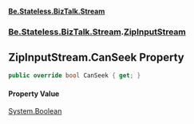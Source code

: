#### [Be.Stateless.BizTalk.Stream](README.md 'README')
### [Be.Stateless.BizTalk.Stream](Be.Stateless.BizTalk.Stream.md 'Be.Stateless.BizTalk.Stream').[ZipInputStream](ZipInputStream.md 'Be.Stateless.BizTalk.Stream.ZipInputStream')

## ZipInputStream.CanSeek Property

```csharp
public override bool CanSeek { get; }
```

#### Property Value
[System.Boolean](https://docs.microsoft.com/en-us/dotnet/api/System.Boolean 'System.Boolean')